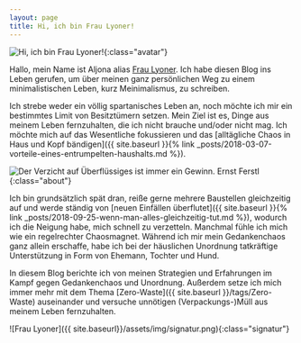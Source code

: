```yaml
---
layout: page
title: Hi, ich bin Frau Lyoner!
---
```


![Hi, ich bin Frau Lyoner!]({{site.baseurl}}/assets/img/fraulyoner.jpg){:class="avatar"}

Hallo, mein Name ist Aljona alias [Frau Lyoner](https://www.fraulyoner.de). Ich
habe diesen Blog ins Leben gerufen, um über meinen ganz persönlichen Weg zu
einem minimalistischen Leben, kurz Meinimalismus, zu schreiben.

Ich strebe weder ein völlig spartanisches Leben an, noch möchte ich mir ein
bestimmtes Limit von Besitztümern setzen. Mein Ziel ist es, Dinge aus meinem
Leben fernzuhalten, die ich nicht brauche und/oder nicht mag. Ich möchte mich
auf das Wesentliche fokussieren und das [alltägliche Chaos in Haus und Kopf bändigen]({{ site.baseurl }}{% link _posts/2018-03-07-vorteile-eines-entrumpelten-haushalts.md %}).

![Der Verzicht auf Überflüssiges ist immer ein Gewinn. Ernst Ferstl]({{site.baseurl}}/assets/img/categories/Nachhaltigkeit.jpg){:class="about"}

Ich bin grundsätzlich spät dran, reiße gerne mehrere Baustellen gleichzeitig auf
und werde ständig von [neuen Einfällen überflutet]({{ site.baseurl }}{% link _posts/2018-09-25-wenn-man-alles-gleichzeitig-tut.md %}), wodurch ich die Neigung habe, mich schnell zu
verzetteln. Manchmal fühle ich mich wie ein regelrechter Chaosmagnet. Während
ich mir mein Gedankenchaos ganz allein erschaffe, habe ich bei der häuslichen
Unordnung tatkräftige Unterstützung in Form von Ehemann, Tochter und Hund.

In diesem Blog berichte ich von meinen Strategien und Erfahrungen im Kampf gegen
Gedankenchaos und Unordnung. Außerdem setze ich mich immer mehr mit
dem Thema [Zero-Waste]({{ site.baseurl }}/tags/Zero-Waste) auseinander und
versuche unnötigen (Verpackungs-)Müll aus meinem Leben fernzuhalten.

![Frau Lyoner]({{ site.baseurl}}/assets/img/signatur.png){:class="signatur"}
